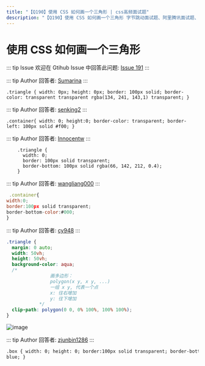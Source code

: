 ```yaml
---
title: "【Q190】使用 CSS 如何画一个三角形 | css高频面试题"
description: "【Q190】使用 CSS 如何画一个三角形 字节跳动面试题、阿里腾讯面试题、美团小米面试题。"
---
```


# 使用 CSS 如何画一个三角形

::: tip Issue
欢迎在 Gtihub Issue 中回答此问题: [Issue 191](https://github.com/shfshanyue/Daily-Question/issues/191)
:::

::: tip Author
回答者: [Sumarina](https://github.com/Sumarina)
:::

`.triangle { width: 0px; height: 0px; border: 100px solid; border-color: transparent transparent rgba(134, 241, 143,1) transparent; }`

::: tip Author
回答者: [senking2](https://github.com/senking2)
:::

`.container{ width: 0; height:0; border-color: transparent; border-left: 100px solid #f00; }`

::: tip Author
回答者: [Innocentw](https://github.com/Innocentw)
:::

```
    .triangle {
      width: 0;
      border: 100px solid transparent;
      border-bottom: 100px solid rgba(66, 142, 212, 0.4);
    }
```

::: tip Author
回答者: [wangliang000](https://github.com/wangliang000)
:::

```js
 .container{
width:0;
border:100px solid transparent;
border-bottom-color:#000;
}
```

::: tip Author
回答者: [cy948](https://github.com/cy948)
:::

```css
.triangle {
  margin: 0 auto;
  width: 50vh;
  height: 50vh;
  background-color: aqua;
  /* 
                画多边形： 
                polygon(x y, x y, ...)
                一组 x y, 代表一个点
                x: 往右增加
                y: 往下增加
            */
  clip-path: polygon(0 0, 0% 100%, 100% 100%);
}
```

![image](https://user-images.githubusercontent.com/67412196/168428607-1624ada6-1e52-49a8-981e-f21609023351.png)

::: tip Author
回答者: [zjunbin1286](https://github.com/zjunbin1286)
:::

```html
.box { width: 0; height: 0; border:100px solid transparent; border-bottom-color:
blue; }
```
